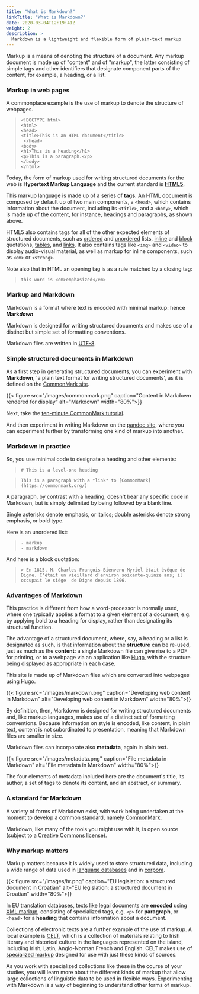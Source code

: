 ```yaml
---
title: "What is Markdown?"
linkTitle: "What is Markdown?"
date: 2020-03-04T12:19:41Z
weight: 2
description: >
  Markdown is a lightweight and flexible form of plain-text markup
---
```


Markup is a means of denoting the structure of a document. Any markup document is made up of "content" and of "markup", the latter consisting of simple tags and other identifiers that designate component parts of the content, for example, a heading, or a list. 

### Markup in web pages

A commonplace example is the use of markup to denote the structure of webpages. 

> `<!DOCTYPE html>`  
> `<html>`  
> `<head> `  
> `<title>This is an HTML document</title>`  
> ` </head>`  
> `<body>`  
> `<h1>This is a heading</h1>`  
> `<p>This is a paragraph.</p>`  
> `</body>`  
> `</html> `

Today, the form of markup used for writing structured documents for the web is **Hypertext Markup Language** and the current standard is **[HTML5](https://www.w3schools.com/html/default.asp)**. 

This markup language is made up of a series of **[tags](https://www.w3schools.com/tags/default.asp)**. An HTML document is composed by default up of two main components, a `<head>`, which contains information about the document, including its `<title>`, and a `<body>`, which is made up of the content, for instance, headings and paragraphs, as shown above. 
  
HTML5 also contains tags for all of the other expected elements of structured documents, such as [ordered](https://www.w3schools.com/tags/tag_ol.asp) and [unordered](https://www.w3schools.com/tags/tag_ul.asp) lists, [inline](https://www.w3schools.com/tags/tag_q.asp) and [block](https://www.w3schools.com/tags/tag_blockquote.asp) quotations, [tables](https://www.w3schools.com/tags/tag_table.asp), and [links](https://www.w3schools.com/tags/tag_a.asp). It also contains tags like `<img>` and `<video>` to display audio-visual material, as well as markup for inline components, such as `<em>` or `<strong>`. 
    
Note also that in HTML an opening tag is as a rule matched by a closing tag:

> `this word is <em>emphasized</em>`

### Markup and Markdown

Markdown is a format where text is encoded with minimal markup: hence **Mark*down***

Markdown is designed for writing structured documents and makes use of a distinct but simple set of formatting conventions. 

Markdown files are written in [UTF-8](https://www.w3.org/2001/06/utf-8-test/UTF-8-demo.html).

### Simple structured documents in Markdown

As a first step in generating structured documents, you can experiment with **Markdown**, 'a plain text format for writing structured documents', as it is defined on the [CommonMark site](https://commonmark.org/).

{{< figure src="/images/commonmark.png" caption="Content in Markdown rendered for display" alt="Markdown" width="80%">}}

Next, take the [ten-minute CommonMark tutorial](https://commonmark.org/help/tutorial/). 

And then experiment in writing Markdown on the [pandoc site](https://pandoc.org/try/?text=&amp;from=commonmark&amp;to=), where you can experiment further by transforming one kind of markup into another.

### Markdown in practice

So, you use minimal code to designate a heading and other elements:

>     # This is a level-one heading
     
>     This is a paragraph with a *link* to [CommonMark](https://commonmark.org/)

A paragraph, by contrast with a heading, doesn't bear any specific code in Markdown, but is simply delimited by being followed by a blank line.

Single asterisks denote emphasis, or italics; double asterisks denote strong emphasis, or bold type.
     
Here is an unordered list: 
>     - markup
>     - markdown

And here is a block quotation: 

>  `> En 1815, M. Charles-François-Bienvenu Myriel était évêque de Digne. C'était un vieillard d'environ soixante-quinze ans; il occupait le siège  de Digne depuis 1806.`
     
### Advantages of Markdown
     
This practice is different from how a word-processor is normally used, where one typically applies a format to a given element of a document, e.g. by applying bold to a heading for display, rather than designating its structural function. 

The advantage of a structured document, where, say, a heading or a list is designated as such, is that information about the **structure** can be re-used, just as much as the **content**: a single Markdown file can give rise to a PDF for printing, or to a webpage via an application like [Hugo](https://gohugo.io/), with the structure being displayed as appropriate in each case. 

This site is made up of Markdown files which are converted into webpages using Hugo.

{{< figure src="/images/markdown.png" caption="Developing web content in Markdown" alt="Developing web content in Markdown" width="80%">}}

By definition, then, Markdown is designed for writing structured documents and, like markup languages, makes use of a distinct set of formatting conventions. Because information on style is encoded, like content, in plain  text, content is not subordinated to presentation, meaning that Markdown files are smaller in size. 

Markdown files can incorporate also **metadata**, again in plain text. 

{{< figure src="/images/metadata.png" caption="File metadata in Markdown" alt="File metadata in Markdown" width="80%">}}

The four elements of metadata included here are the document's title, its author, a set of tags to denote its content, and an abstract, or summary.

### A standard for Markdown

A variety of forms of Markdown exist, with work being undertaken at the moment to develop a common standard, namely [CommonMark](http://commonmark.org/). 

Markdown, like many of the tools you might use with it, is open source (subject to a [Creative Commons license](https://creativecommons.org/licenses/by-sa/4.0/)).

### Why markup matters

Markup matters because it is widely used to store structured data, including a wide range of data used in [language databases](https://ec.europa.eu/jrc/en/language-technologies) and in [corpora](https://www.clarin.eu/resource-families). 

{{< figure src="/images/hr.png" caption="EU legislation: a structured document in Croatian" alt="EU legislation: a structured document in Croatian" width="80%">}}

In EU translation databases, texts like legal documents are **encoded** using [XML markup](https://www.w3schools.com/xml/xml_whatis.asp), consisting of specialized tags, e.g. `<p>` for **paragraph**, or `<head>` for a **heading** that contains information about a document. 
  
  Collections of electronic texts are a further example of the use of markup. A local example is [CELT](https://celt.ucc.ie/about.html), which is a collection of materials relating to Irish literary and historical culture in the languages represented on the island, including Irish, Latin, Anglo-Norman French and English. CELT makes use of [specialized markup](https://celt.ucc.ie//links.html#sgmltei) designed for use with just these kinds of sources.
  
  As you work with specialized collections like these in the course of your studies, you will learn more about the different kinds of markup that allow large collections of linguistic data to be used in flexible ways. Experimenting with Markdown is a way of beginning to understand other forms of markup.
